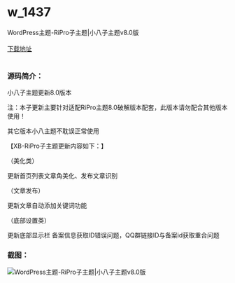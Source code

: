 # w_1437
WordPress主题-RiPro子主题|小八子主题v8.0版
<br/></br>
[下载地址](https://www.uuid2.com/1437.html "下载地址")
<br/></br>
<h3>源码简介：</h3>
<p>小八子主题更新8.0版本<p>
<p>注：本子更新主要针对适配RiPro主题8.0破解版本配套，此版本请勿配合其他版本使用！<p>
<p>其它版本小八主题不耽误正常使用<p>
<p>【XB-RiPro子主题更新内容如下：】<p>
<p>（美化类）<p>
<p>更新首页列表文章角美化、发布文章识别<p>
<p>（文章发布）<p>
<p>更新文章自动添加关键词功能<p>
<p>（底部设置类）<p>
<p>更新底部显示栏 备案信息获取ID错误问题，QQ群链接ID与备案id获取重合问题<p>
<h3>截图：</h3>
<img src="https://www.uuid2.com/wp-content/uploads/img/202108/9deda57565.jpg" alt="WordPress主题-RiPro子主题|小八子主题v8.0版">
